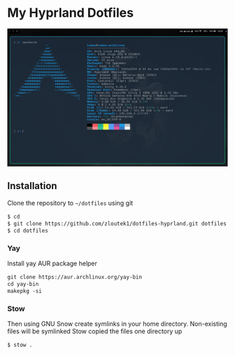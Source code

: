 # My Hyprland Dotfiles

![Screenshot](./assets/hyprland.png)

## Installation

Clone the repository to `~/dotfiles` using git

```
$ cd
$ git clone https://github.com/zloutek1/dotfiles-hyprland.git dotfiles
$ cd dotfiles
```

### Yay

Install yay AUR package helper

```
git clone https://aur.archlinux.org/yay-bin
cd yay-bin
makepkg -si
```

### Stow

Then using GNU Snow create symlinks in your home directory. Non-existing files will be symlinked
Stow copied the files one directory up

```
$ stow .
```
